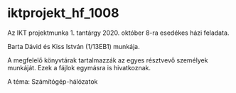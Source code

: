 # iktprojekt_hf_1008
Az IKT projektmunka 1. tantárgy 2020. október 8-ra esedékes házi feladata.

Barta Dávid és Kiss István (1/13EB1) munkája.

A megfelelő könyvtárak tartalmazzák az egyes résztvevő személyek munkáját. Ezek a fájlok egymásra is hivatkoznak.

A téma: Számítógép-hálózatok
